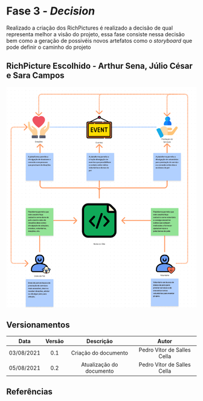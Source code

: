 # Fase 3 - <i>Decision</i>

<p>Realizado a criação dos RichPictures é realizado a decisão de qual representa melhor a visão do projeto, essa fase consiste nessa decisão bem como a geração de possivéis novos artefatos como o <i>storyboard</i> que pode definir o caminho do projeto</p>

## RichPicture Escolhido - Arthur Sena, Júlio César e Sara Campos

![RichPicture - Grupo2](../images/richpicturegrupo2.png)



## Versionamentos

|Data|Versão|Descrição|Autor|
|:--------:|:---:|:-------------------: |:-----------------------:|
|03/08/2021| 0.1 | Criação do documento | Pedro Vítor de Salles Cella |
|05/08/2021| 0.2 | Atualização do documento | Pedro Vítor de Salles Cella | 

## Referências